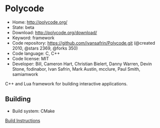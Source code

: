# Polycode

- Home: http://polycode.org/
- State: beta
- Download: http://polycode.org/download/
- Keyword: framework
- Code repository: https://github.com/ivansafrin/Polycode.git (@created 2010, @stars 2369, @forks 350)
- Code language: C, C++
- Code license: MIT
- Developer: Bill, Cameron Hart, Christian Bielert, Danny Warren, Devin Stone, fodinabor, Ivan Safrin, Mark Austin, mcclure, Paul Smith, samiamwork

C++ and Lua framework for building interactive applications.

## Building

- Build system: CMake

[Build Instructions](https://github.com/ivansafrin/Polycode/blob/master/BUILD.md)

